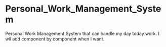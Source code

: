 # Personal_Work_Management_System
Personal Work Management System that can handle my day today work.
I wll add component by component when I want.
